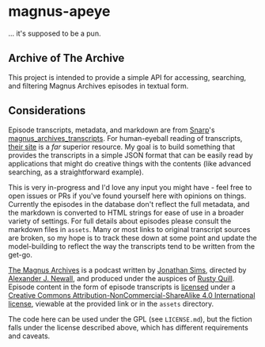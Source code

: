 # magnus-apeye

... it's supposed to be a pun.

## Archive of The Archive

This project is intended to provide a simple API for accessing, searching, and filtering Magnus Archives episodes in textual form.

## Considerations

Episode transcripts, metadata, and markdown are from [Snarp](https://github.com/Snarp)'s [magnus_archives_transcripts](https://github.com/Snarp/magnus_archives_transcripts). For human-eyeball reading of transcripts, [their site](https://snarp.github.io/magnus_archives_transcripts/) is a _far_ superior resource. My goal is to build something that provides the transcripts in a simple JSON format that can be easily read by applications that might do creative things with the contents (like advanced searching, as a straightforward example).

This is very in-progress and I'd love any input you might have - feel free to open issues or PRs if you've found yourself here with opinions on things. Currently the episodes in the database don't reflect the full metadata, and the markdown is converted to HTML strings for ease of use in a broader variety of settings. For full details about episodes please consult the markdown files in `assets`. Many or most links to original transcript sources are broken, so my hope is to track these down at some point and update the model-building to reflect the way the transcripts tend to be written from the get-go.

[The Magnus Archives](https://rustyquill.com/the-magnus-archives/) is a podcast written by [Jonathan Sims](https://rustyquill.com/the-magnus-archives/), directed by [Alexander J. Newall](http://rustyquill.com/alexander-j-newall/), and produced under the auspices of [Rusty Quill](https://rustyquill.com/about/). Episode content in the form of episode transcripts is [licensed](https://rustyquill.com/legals/) under a [Creative Commons Attribution-NonCommercial-ShareAlike 4.0 International license](https://creativecommons.org/licenses/by-nc-sa/4.0/), viewable at the provided link or in the `assets` directory.

The code here can be used under the GPL (see `LICENSE.md`), but the fiction falls under the license described above, which has different requirements and caveats.
